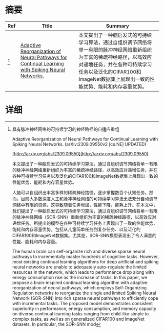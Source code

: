 # 摘要

| Ref | Title | Summary |
| --- | --- | --- |
| [^1] | [Adaptive Reorganization of Neural Pathways for Continual Learning with Spiking Neural Networks.](http://arxiv.org/abs/2309.09550) | 本文提出了一种脑启发式的可持续学习算法，通过自组织调节网络将单一有限的脉冲神经网络重新组织为丰富的稀疏神经路径，以高效应对递增任务，并在各种可持续学习任务以及泛化的CIFAR100和ImageNet数据集上展现出一致的性能优势、能耗和内存容量优势。 |

# 详细

[^1]: 具有脉冲神经网络的可持续学习的神经路径的自适应重组

    Adaptive Reorganization of Neural Pathways for Continual Learning with Spiking Neural Networks. (arXiv:2309.09550v2 [cs.NE] UPDATED)

    [http://arxiv.org/abs/2309.09550](http://arxiv.org/abs/2309.09550)

    本文提出了一种脑启发式的可持续学习算法，通过自组织调节网络将单一有限的脉冲神经网络重新组织为丰富的稀疏神经路径，以高效应对递增任务，并在各种可持续学习任务以及泛化的CIFAR100和ImageNet数据集上展现出一致的性能优势、能耗和内存容量优势。

    

    人脑可以自组织出丰富多样的稀疏神经路径，逐步掌握数百个认知任务。然而，目前大多数深度人工和脉冲神经网络的可持续学习算法无法充分自动调节网络中有限的资源，这导致随着任务增加，性能下降，能耗上升。在本文中，我们提出了一种脑启发式的可持续学习算法，通过自组织调节网络将单一有限的脉冲神经网络（SOR-SNN）重新组织为丰富的稀疏神经路径，以高效应对递增任务。所提出的模型在各种可持续学习任务上表现出了一致的性能优势、能耗和内存容量优势，包括从儿童简单任务到复杂任务、以及泛化的CIFAR100和ImageNet数据集。尤其是，SOR-SNN模型表现出了令人满意的性能、能耗和内存容量。

    The human brain can self-organize rich and diverse sparse neural pathways to incrementally master hundreds of cognitive tasks. However, most existing continual learning algorithms for deep artificial and spiking neural networks are unable to adequately auto-regulate the limited resources in the network, which leads to performance drop along with energy consumption rise as the increase of tasks. In this paper, we propose a brain-inspired continual learning algorithm with adaptive reorganization of neural pathways, which employs Self-Organizing Regulation networks to reorganize the single and limited Spiking Neural Network (SOR-SNN) into rich sparse neural pathways to efficiently cope with incremental tasks. The proposed model demonstrates consistent superiority in performance, energy consumption, and memory capacity on diverse continual learning tasks ranging from child-like simple to complex tasks, as well as on generalized CIFAR100 and ImageNet datasets. In particular, the SOR-SNN mod
    

